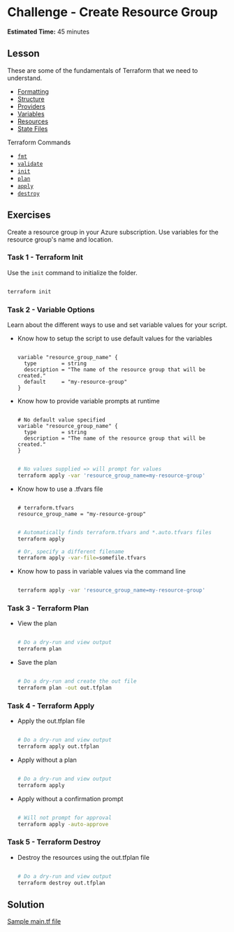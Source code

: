 # Challenge - Create Resource Group

**Estimated Time:** 45 minutes

## Lesson

These are some of the fundamentals of Terraform that we need to understand.

* [Formatting](https://www.terraform.io/docs/configuration/syntax.html)
* [Structure](https://www.terraform.io/docs/configuration/override.html)
* [Providers](https://www.terraform.io/docs/providers/azurerm/index.html)
* [Variables](https://www.terraform.io/docs/configuration/variables.html)
* [Resources](https://www.terraform.io/docs/configuration/resources.html)
* [State Files](https://www.terraform.io/docs/state/index.html)

Terraform Commands

  * [`fmt`](https://www.terraform.io/docs/commands/fmt.html)
  * [`validate`](https://www.terraform.io/docs/commands/validate.html)
  * [`init`](https://www.terraform.io/docs/commands/init.html)
  * [`plan`](https://www.terraform.io/docs/commands/plan.html)
  * [`apply`](https://www.terraform.io/docs/commands/apply.html)
  * [`destroy`](https://www.terraform.io/docs/commands/destroy.html)

## Exercises

Create a resource group in your Azure subscription. Use variables for the resource group's name
and location.

### Task 1 - Terraform Init

Use the `init` command to initialize the folder.

```bash

terraform init

```

### Task 2 - Variable Options

Learn about the different ways to use and set variable values for your script.

* Know how to setup the script to use default values for the variables

   ```hcl

   variable "resource_group_name" {
     type        = string
     description = "The name of the resource group that will be created."
     default     = "my-resource-group"
   }

   ```

* Know how to provide variable prompts at runtime

   ```hcl

   # No default value specified
   variable "resource_group_name" {
     type        = string
     description = "The name of the resource group that will be created."
   }

   ```

   ```bash

   # No values supplied => will prompt for values
   terraform apply -var 'resource_group_name=my-resource-group'

   ```

* Know how to use a .tfvars file

   ```hcl

   # terraform.tfvars
   resource_group_name = "my-resource-group"

   ```

   ```bash

   # Automatically finds terraform.tfvars and *.auto.tfvars files
   terraform apply
   
   # Or, specify a different filename
   terraform apply -var-file=somefile.tfvars

   ```

* Know how to pass in variable values via the command line 

   ```bash

   terraform apply -var 'resource_group_name=my-resource-group'

   ```

### Task 3 - Terraform Plan

* View the plan

  ```bash

  # Do a dry-run and view output
  terraform plan

  ```

* Save the plan

  ```bash

  # Do a dry-run and create the out file
  terraform plan -out out.tfplan

  ```

### Task 4 - Terraform Apply

* Apply the out.tfplan file

  ```bash

  # Do a dry-run and view output
  terraform apply out.tfplan

  ```

* Apply without a plan

  ```bash

  # Do a dry-run and view output
  terraform apply

  ```

* Apply without a confirmation prompt

  ```bash

  # Will not prompt for approval
  terraform apply -auto-approve

  ```

### Task 5 - Terraform Destroy

* Destroy the resources using the out.tfplan file

  ```bash

  # Do a dry-run and view output
  terraform destroy out.tfplan

  ```

## Solution

[Sample main.tf file](solution/main.tf)
